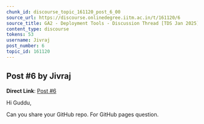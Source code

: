 ```yaml
---
chunk_id: discourse_topic_161120_post_6_00
source_url: https://discourse.onlinedegree.iitm.ac.in/t/161120/6
source_title: GA2 - Deployment Tools - Discussion Thread [TDS Jan 2025]
content_type: discourse
tokens: 53
username: Jivraj
post_number: 6
topic_id: 161120
---
```


## Post #6 by Jivraj

**Direct Link**: [Post #6](https://discourse.onlinedegree.iitm.ac.in/t/161120/6)

Hi Guddu,

Can you share your GitHub repo. For GitHub pages question.
